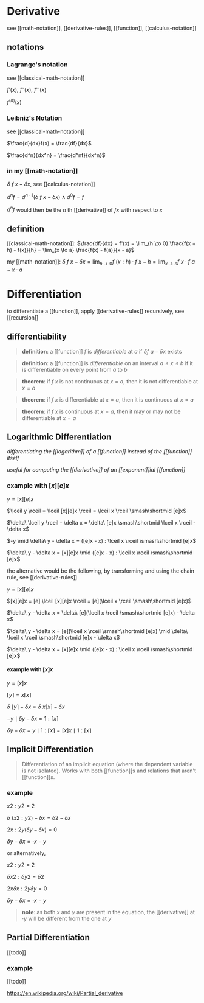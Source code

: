 # Derivative

see [[math-notation]], [[derivative-rules]], [[function]], [[calculus-notation]]

## notations

### Lagrange's notation

see [[classical-math-notation]]

$f'(x)$, $f''(x)$, $f'''(x)$

$f^{(n)}(x)$

### Leibniz's Notation

see [[classical-math-notation]]

$\frac{d}{dx}f(x) = \frac{df}{dx}$

$\frac{d^n}{dx^n} = \frac{d^nf}{dx^n}$

### in my [[math-notation]]

$\delta\ f\ x - \delta x$, see [[calculus-notation]]

$d^n f = d^{n \cdot 1} (\delta\ f\ x - \delta x) \land d^0 f = f$

$d^n f$ would then be the $n$ th [[derivative]] of $f x$ with respect to $x$

## definition

[[classical-math-notation]]: $\frac{df}{dx} = f'(x) = \lim_{h \to 0} \frac{f(x + h) - f(x)}{h} = \lim_{x \to a} \frac{f(x) - f(a)}{x - a}$

my [[math-notation]]: $\delta\ f\ x - \delta x = \lim_{h \to 0} f\ (x : h) \cdot f\ x - h = \lim_{x \to a} f\ x \cdot f\ a - x \cdot a$

# Differentiation

to differentiate a [[function]], apply [[derivative-rules]] recursively, see [[recursion]]

## differentiability

> **definition**: a [[function]] $f$ is _differentiable_ at $a$ if $\delta f\ a - \delta x$ exists

> **definition**: a [[function]] is _differentiable_ on an interval $a \le x \le b$ if it is differentiable on every point from $a$ to $b$

> **theorem**: if $f\ x$ is not continuous at $x = a$, then it is not differentiable at $x = a$

> **theorem**: if $f\ x$ is differentiable at $x = a$, then it is continuous at $x = a$

> **theorem**: if $f\ x$ is continuous at $x = a$, then it may or may not be differentiable at $x = a$

## Logarithmic Differentiation

_differentiating the [[logarithm]] of a [[function]] instead of the [[function]] itself_

_useful for computing the [[derivative]] of an [[exponent]]ial [[function]]_

### example with $[x][e]x$

$y = [x][e]x$

$\lceil y \rceil = \lceil [x][e]x \rceil = \lceil x \rceil \smash\shortmid [e]x$

$\delta\ \lceil y \rceil - \delta x = \delta\ [e]x \smash\shortmid \lceil x \rceil - \delta x$

$-y \mid \delta\ y - \delta x = ([e]x - x) : \lceil x \rceil \smash\shortmid [e]x$

$\delta\ y - \delta x = [x][e]x \mid ([e]x - x) : \lceil x \rceil \smash\shortmid [e]x$

the alternative would be the following, by transforming and using the chain rule, see [[derivative-rules]]

$y = [x][e]x$

$[x][e]x = [e] \lceil [x][e]x \rceil = [e](\lceil x \rceil \smash\shortmid [e]x)$

$\delta\ y - \delta x = \delta\ [e](\lceil x \rceil \smash\shortmid [e]x) - \delta x$

$\delta\ y - \delta x = [e](\lceil x \rceil \smash\shortmid [e]x) \mid \delta\ \lceil x \rceil \smash\shortmid [e]x - \delta x$

$\delta\ y - \delta x = [x][e]x \mid ([e]x - x) : \lceil x \rceil \smash\shortmid [e]x$

#### example with $[x]x$

$y = [x]x$

$\lceil y \rceil = x \lceil x \rceil$

$\delta\ \lceil y \rceil - \delta x = \delta\ x \lceil x \rceil - \delta x$

$-y \mid \delta y - \delta x = 1 : \lceil x \rceil$

$\delta y - \delta x = y \mid 1 : \lceil x \rceil = [x]x \mid 1 : \lceil x \rceil$

## Implicit Differentiation

> Differentiation of an implicit equation (where the dependent variable is not isolated). Works with both [[function]]s and relations that aren't [[function]]s.

### example

$x2 : y2 = 2$

$\delta\ (x2 : y2) - \delta x = \delta 2 - \delta x$

$2x : 2y(\delta y - \delta x) = 0$

$\delta y - \delta x = \cdot x - y$

or alternatively,

$x2 : y2 = 2$

$\delta x2 : \delta y2 = \delta 2$

$2x \delta x : 2y \delta y = 0$

$\delta y - \delta x = \cdot x - y$

> **note**: as both $x$ and $y$ are present in the equation, the [[derivative]] at $\cdot y$ will be different from the one at $y$

## Partial Differentiation

[[todo]]

### example

[[todo]]

<https://en.wikipedia.org/wiki/Partial_derivative>
